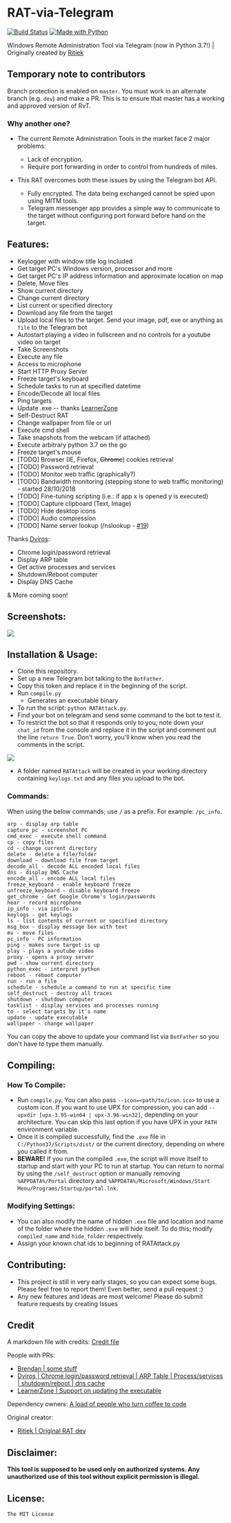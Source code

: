 # RAT-via-Telegram
[![Build Status](https://travis-ci.org/mvrozanti/RAT-via-Telegram.svg?branch=master)](https://travis-ci.org/mvrozanti/RAT-via-Telegram)
[![Made with Python](https://img.shields.io/badge/Made%20with-Python-3572A5.svg)](https://travis-ci.org/mvrozanti/RAT-via-Telegram)

Windows Remote Administration Tool via Telegram (now in Python 3.7!) | Originally created by <a href="http://github.com/Ritiek">Ritiek</a>

## Temporary note to contributors

Branch protection is enabled on `master`. You must work in an alternate branch (e.g. `dev`) and make a PR. This is to ensure that master has a working and approved version of RvT.

### Why another one?

- The current Remote Administration Tools in the market face 2 major problems:

    - Lack of encryption.
    - Require port forwarding in order to control from hundreds of miles.

- This RAT overcomes both these issues by using the Telegram bot API.

    - Fully encrypted. The data being exchanged cannot be spied upon using MITM tools.
    - Telegram messenger app provides a simple way to communicate to the target without configuring port forward before hand on the target.

## Features:

- Keylogger with window title log included
- Get target PC's Windows version, processor and more
- Get target PC's IP address information and approximate location on map
- Delete, Move files
- Show current directory
- Change current directory
- List current or specified directory
- Download any file from the target
- Upload local files to the target. Send your image, pdf, exe or anything as `file` to the Telegram bot
- Autostart playing a video in fullscreen and no controls for a youtube video on target
- Take Screenshots
- Execute any file
- Access to microphone
- Start HTTP Proxy Server
- Freeze target's keyboard
- Schedule tasks to run at specified datetime
- Encode/Decode all local files
- Ping targets
- Update .exe -- thanks <a href="http://github.com/LearnerZone">LearnerZone</a>
- Self-Destruct RAT
- Change wallpaper from file or url
- Execute cmd shell
- Take snapshots from the webcam (if attached)
- Execute arbitrary python 3.7 on the go
- Freeze target's mouse
- [TODO] Browser (IE, Firefox, ~~Chrome~~) cookies retrieval
- [TODO] Password retrieval
- [TODO] Monitor web traffic (graphically?)
- [TODO] Bandwidth monitoring (stepping stone to web traffic monitoring) - started 28/10/2018
- [TODO] Fine-tuning scripting (i.e.: if app x is opened y is executed)
- [TODO] Capture clipboard (Text, Image)
- [TODO] Hide desktop icons
- [TODO] Audio compression
- [TODO] Name server lookup (/nslookup - <a href="https://github.com/mvrozanti/RAT-via-Telegram/issues/19">#19</a>)

 Thanks <a href="http://github.com/Dviros">Dviros</a>:
- Chrome login/password retrieval
- Display ARP table
- Get active processes and services
- Shutdown/Reboot computer
- Display DNS Cache


& More coming soon!

## Screenshots:

<img src="http://i.imgur.com/I5nzrbz.jpg"/>

## Installation & Usage:

- Clone this repository.
- Set up a new Telegram bot talking to the `BotFather`.
- Copy this token and replace it in the beginning of the script.
- Run `compile.py`
  - Generates an executable binary
- To run the script: `python RATAttack.py`.
- Find your bot on telegram and send some command to the bot to test it.
- To restrict the bot so that it responds only to you, note down your `chat_id` from the console and replace it in the script and comment out the line `return True`. Don't worry, you'll know when you read the comments in the script.

<img src="http://i.imgur.com/XKARtrp.png">

- A folder named `RATAttack` will be created in your working directory containing `keylogs.txt` and any files you upload to the bot.

### Commands:

When using the below commands; use `/` as a prefix. For example: `/pc_info`.

```
arp - display arp table
capture_pc - screenshot PC
cmd_exec - execute shell command
cp - copy files
cd - change current directory
delete - delete a file/folder
download - download file from target
decode_all - decode ALL encoded local files
dns - display DNS Cache
encode_all - encode ALL local files
freeze_keyboard - enable keyboard freeze
unfreeze_keyboard - disable keyboard freeze
get_chrome - Get Google Chrome's login/passwords
hear - record microphone
ip_info - via ipinfo.io
keylogs - get keylogs
ls - list contents of current or specified directory
msg_box - display message box with text
mv - move files
pc_info - PC information
ping - makes sure target is up
play - plays a youtube video
proxy - opens a proxy server
pwd - show current directory
python_exec - interpret python
reboot - reboot computer
run - run a file
schedule - schedule a command to run at specific time
self_destruct - destroy all traces
shutdown - shutdown computer
tasklist - display services and processes running
to - select targets by it's name
update - update executable
wallpaper - change wallpaper
```

You can copy the above to update your command list via `BotFather` so you don't have to type them manually.

## Compiling:

### How To Compile:
- Run `compile.py`. You can also pass `--icon=<path/to/icon.ico>` to use a custom icon. If you want to use UPX for compression, you can add `--upxdir [upx-3.95-win64 | upx-3.96-win32]`, depending on your architecture. You can skip this last option if you have UPX in your `PATH` environment variable.
- Once it is compiled successfully, find the `.exe` file in `C:/Python37/Scripts/dist/` or the current directory, depending on where you called it from.
- **BEWARE!** If you run the compiled `.exe`, the script will move itself to startup and start with your PC to run at startup. You can return to normal by using the `/self_destruct` option or manually removing `%APPDATA%/Portal` directory and `%APPDATA%/Microsoft/Windows/Start Menu/Programs/Startup/portal.lnk`.

### Modifying Settings:

- You can also modify the name of hidden `.exe` file and location and name of the folder where the hidden `.exe` will hide itself. To do this; modify `compiled_name` and `hide_folder` respectively.
- Assign your known chat ids to beginning of RATAttack.py

## Contributing:

- This project is still in very early stages, so you can expect some bugs. Please feel free to report them! Even better, send a pull request :)
- Any new features and ideas are most welcome! Please do submit feature requests by creating Issues

## Credit
A markdown file with credits:
 <a href="https://github.com/mvrozanti/RAT-via-Telegram/blob/master/CREDIT.md">Credit file</a>

People with PRs:
 - <a href="https://gituhb.com/dudeisbrendan03">Brendan | some stuff</a>
 - <a href="http://github.com/Dviros">Dviros | Chrome login/password retrieval | ARP Table | Process/services | shutdown/reboot | dns cache</a>
 - <a href="http://github.com/LearnerZone">LearnerZone | Support on updating the executable</a>

Dependency owners:
 <a href="https://github.com/mvrozanti/RAT-via-Telegram/network/dependencies">A load of people who turn coffee to code</a>

Original creator:
 - <a href="http://github.com/Ritiek">Ritiek | Original RAT dev</a>

## Disclaimer:

**This tool is supposed to be used only on authorized systems. Any unauthorized use of this tool without explicit permission is illegal.**

## License:

`The MIT License`
